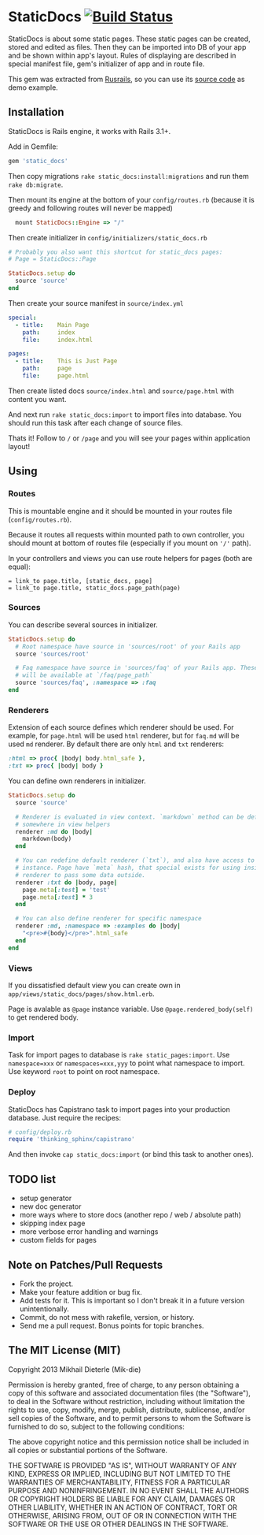 StaticDocs [![Build Status](https://travis-ci.org/Mik-die/static_docs.png)](https://travis-ci.org/Mik-die/static_docs)
==========

StaticDocs is about some static pages. These static pages can be created, stored
and edited as files. Then they can be imported into DB of your app and be shown
within app's layout. Rules of displaying are described in special manifest file,
gem's initializer of app and in route file.

This gem was extracted from [Rusrails](http://rusrails.ru), so you can use its
[source code](https://github.com/morsbox/rusrails) as demo example.

Installation
------------

StaticDocs is Rails engine, it works with Rails 3.1+.

Add in Gemfile:

```ruby
gem 'static_docs'
```

Then copy migrations `rake static_docs:install:migrations` and run them
`rake db:migrate`.

Then mount its engine at the bottom of your `config/routes.rb` (because it is
greedy and following routes will never be mapped)

```ruby
  mount StaticDocs::Engine => "/"
```

Then create initializer in `config/initializers/static_docs.rb`

```ruby
# Probably you also want this shortcut for static_docs pages:
# Page = StaticDocs::Page

StaticDocs.setup do
  source 'source'
end
```

Then create your source manifest in `source/index.yml`

```yaml
special:
  - title:    Main Page
    path:     index
    file:     index.html

pages:
  - title:    This is Just Page
    path:     page
    file:     page.html

```

Then create listed docs `source/index.html` and `source/page.html` with content
you want.

And next run `rake static_docs:import` to import files into database. You should
run this task after each change of source files.

Thats it! Follow to `/` or `/page` and you will see your pages within
application layout!

Using
-----

### Routes

This is mountable engine and it should be mounted in your routes file
(`config/routes.rb`).

Because it routes all requests within mounted path to own controller, you should
mount at bottom of routes file (especially if you mount on `'/'` path).

In your controllers and views you can use route helpers for pages (both are
equal):

```haml
= link_to page.title, [static_docs, page]
= link_to page.title, static_docs.page_path(page)
```

### Sources

You can describe several sources in initializer.

```ruby
StaticDocs.setup do
  # Root namespace have source in 'sources/root' of your Rails app
  source 'sources/root'

  # Faq namespace have source in 'sources/faq' of your Rails app. These pages
  # will be available at `/faq/page_path`
  source 'sources/faq', :namespace => :faq
end
```

### Renderers

Extension of each source defines which renderer should be used. For example, for
`page.html` will be used `html` renderer, but for `faq.md` will be used `md`
renderer. By default there are only `html` and `txt` renderers:

```ruby
:html => proc{ |body| body.html_safe },
:txt => proc{ |body| body }
```

You can define own renderers in initializer.

```ruby
StaticDocs.setup do
  source 'source'

  # Renderer is evaluated in view context. `markdown` method can be defined
  # somewhere in view helpers
  renderer :md do |body|
    markdown(body)
  end

  # You can redefine default renderer (`txt`), and also have access to page
  # instance. Page have `meta` hash, that special exists for using inside
  # renderer to pass some data outside.
  renderer :txt do |body, page|
    page.meta[:test] = 'test'
    page.meta[:test] * 3
  end

  # You can also define renderer for specific namespace
  renderer :md, :namespace => :examples do |body|
    "<pre>#{body}</pre>".html_safe
  end
end
```

### Views

If you dissatisfied default view you can create own in
`app/views/static_docs/pages/show.html.erb`.

Page is avalable as `@page` instance variable. Use `@page.rendered_body(self)`
to get rendered body.

### Import

Task for import pages to database is `rake static_pages:import`. Use
`namespace=xxx` or `namespaces=xxx,yyy` to point what namespace to import. Use
keyword `root` to point on root namespace.

### Deploy

StaticDocs has Capistrano task to import pages into your production database.
Just require the recipes:

```ruby
# config/deploy.rb
require 'thinking_sphinx/capistrano'
```

And then invoke `cap static_docs:import` (or bind this task to another ones).

TODO list
---------

- setup generator
- new doc generator
- more ways where to store docs (another repo / web / absolute path)
- skipping index page
- more verbose error handling and warnings
- custom fields for pages

Note on Patches/Pull Requests
-----------------------------

- Fork the project.
- Make your feature addition or bug fix.
- Add tests for it. This is important so I don't break it in a future version unintentionally.
- Commit, do not mess with rakefile, version, or history.
- Send me a pull request. Bonus points for topic branches.

The MIT License (MIT)
---------------------

Copyright 2013 Mikhail Dieterle (Mik-die)

Permission is hereby granted, free of charge, to any person obtaining a copy of this software and associated documentation files (the "Software"), to deal in the Software without restriction, including without limitation the rights to use, copy, modify, merge, publish, distribute, sublicense, and/or sell copies of the Software, and to permit persons to whom the Software is furnished to do so, subject to the following conditions:

The above copyright notice and this permission notice shall be included in all copies or substantial portions of the Software.

THE SOFTWARE IS PROVIDED "AS IS", WITHOUT WARRANTY OF ANY KIND, EXPRESS OR IMPLIED, INCLUDING BUT NOT LIMITED TO THE WARRANTIES OF MERCHANTABILITY, FITNESS FOR A PARTICULAR PURPOSE AND NONINFRINGEMENT. IN NO EVENT SHALL THE AUTHORS OR COPYRIGHT HOLDERS BE LIABLE FOR ANY CLAIM, DAMAGES OR OTHER LIABILITY, WHETHER IN AN ACTION OF CONTRACT, TORT OR OTHERWISE, ARISING FROM, OUT OF OR IN CONNECTION WITH THE SOFTWARE OR THE USE OR OTHER DEALINGS IN THE SOFTWARE.

